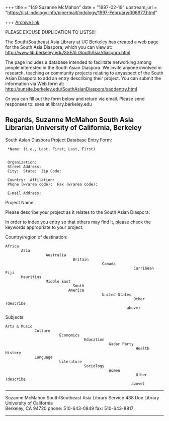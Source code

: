 +++
title = "149 Suzanne McMahon"
date = "1997-02-19"
upstream_url = "https://list.indology.info/pipermail/indology/1997-February/006977.html"

+++
[Archive link](https://list.indology.info/pipermail/indology/1997-February/006977.html)


PLEASE EXCUSE DUPLICATION TO LISTS!!!

The South/Southeast Asia Library at UC Berkeley has created a web page 
for the South Asia Diaspora, which you can view at:
http://www.lib.berkeley.edu/SSEAL/SouthAsia/diaspora.html

The page includes a database intended to facilitate networking among people 
interested in the South Asian Diaspora. We invite anyone involved in 
research, teaching or community projects relating to anyaspect of the 
South Asian Diaspora to add an entry describing their project. You can 
submit the information via Web form at:
http://sunsite.berkeley.edu/SouthAsianDiaspora/saddentry.html

Or you can fill out the form below and return via email. Please send 
responses to:  ssea at library.berkeley.edu 

Regards,
Suzanne McMahon
South Asia Librarian
University of California, Berkeley
----------------------------------------------------------------------------
South Asian Diaspora Project Database Entry Form:

     *Name: (i.e., Last, First; Last, First) 


     Organization:  
     Street Address:  
     City:  State:  Zip Code: 

     Country:  Affilation:  
     Phone (w/area code):  Fax (w/area code): 

     E-mail Address:  


Project Name: 


Please describe your project as it relates to the South Asian Diaspora: 


In order to index you entry so that others may find it, please check the
keywords appropriate to your project.

Country/region of destination:

    Africa
           Asia
                      Australia 
                                  Britain 
                                               Canada
                                                             Carribean
    Fiji
           Mauritius
                      Middle East
                                  South
                                America
                                               United States
                                                             Other (describe
                                                          above)


Subjects:

    Arts & Music
                 Culture
                            Economics
                                       Education
                                                  Gadar Party
                                                              Health
    History
                 Language
                            Literature
                                       Sociology
                                                  Women
                                                              Other (describe
                                                            above)



___________________________________________________________________________
Suzanne McMahon
South/Southeast Asia Library Service
438 Doe Library 
University of California            
Berkeley, CA  94720
phone: 510-643-0849
fax: 510-643-8817
____________________________________________________________________________













